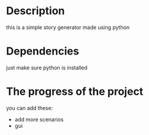 # Description

this is a simple story generator made using python 

# Dependencies

just make sure python is installed 

# The progress of the project

you can add these: 
- add more scenarios
- gui 
